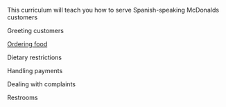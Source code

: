 This curriculum will teach you how to serve Spanish-speaking McDonalds customers

Greeting customers

[Ordering food](ordering-food)

Dietary restrictions

Handling payments

Dealing with complaints

Restrooms
